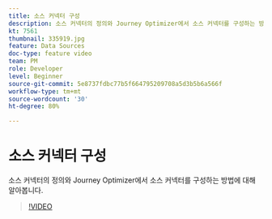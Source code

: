 ```yaml
---
title: 소스 커넥터 구성
description: 소스 커넥터의 정의와 Journey Optimizer에서 소스 커넥터를 구성하는 방법에 대해 알아봅니다.
kt: 7561
thumbnail: 335919.jpg
feature: Data Sources
doc-type: feature video
team: PM
role: Developer
level: Beginner
source-git-commit: 5e8737fdbc77b5f664795209708a5d3b5b6a566f
workflow-type: tm+mt
source-wordcount: '30'
ht-degree: 80%

---
```



# 소스 커넥터 구성

소스 커넥터의 정의와 Journey Optimizer에서 소스 커넥터를 구성하는 방법에 대해 알아봅니다.

>[!VIDEO](https://video.tv.adobe.com/v/335919?quality=12)

